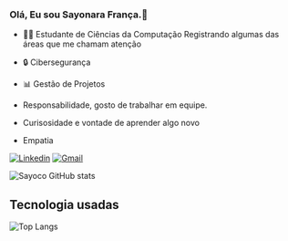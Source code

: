 ### Olá, Eu sou Sayonara França.👋

- 👩‍🎓 Estudante de Ciências da Computação
      Registrando algumas das áreas que me chamam atenção
- 🔒 Cibersegurança
- 📊 Gestão de Projetos


 - Responsabilidade, gosto de trabalhar em equipe.
 - Curisosidade e vontade de aprender algo novo
 - Empatia

[![Linkedin](https://img.shields.io/badge/LinkedIn-0077B5?style=for-the-badge&logo=linkedin&logoColor=white)]( link)
[![Gmail](https://img.shields.io/badge/Gmail-D14836?style=for-the-badge&logo=gmail&logoColor=white)]( link)

![Sayoco GitHub stats](https://github-readme-stats.vercel.app/api?username=sayonarakeroll&show_icons=true&theme=radical)


## Tecnologia usadas

![Top Langs](https://github-readme-stats.vercel.app/api/top-langs/?username=sayonarakeroll&hide_progress=true&theme=radical)

